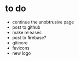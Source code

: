 # to do
- continue the unobtrusive page
- post to github
- make releases
- post to firebase?
- gitinore
- favicons
- new logo